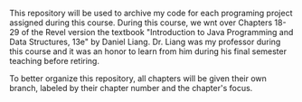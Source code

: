 This repository will be used to archive my code for each programing project assigned during this course. During this course, 
we wnt over Chapters 18-29 of the Revel version the textbook "Introduction to Java Programming and Data Structures, 13e" 
by Daniel Liang. Dr. Liang was my professor during this course and it was an honor to learn from him during his final semester
teaching before retiring.

To better organize this repository, all chapters will be given their own branch, labeled by their chapter number and the chapter's focus.
